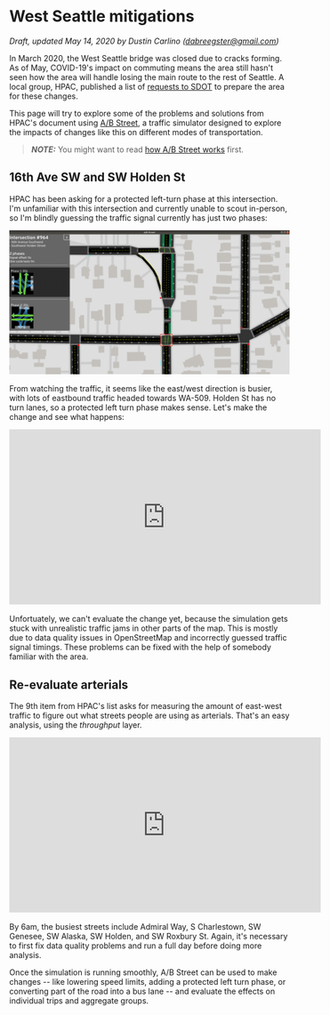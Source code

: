 # West Seattle mitigations

_Draft, updated May 14, 2020 by Dustin Carlino (<dabreegster@gmail.com>)_

In March 2020, the West Seattle bridge was closed due to cracks forming. As of
May, COVID-19's impact on commuting means the area still hasn't seen how the
area will handle losing the main route to the rest of Seattle. A local group,
HPAC, published a list of
[requests to SDOT](https://www.westsideseattle.com/robinson-papers/2020/05/04/highland-park-action-coalition-calls-seattle-officials-traffic)
to prepare the area for these changes.

This page will try to explore some of the problems and solutions from HPAC's
document using [A/B Street](https://abstreet.org), a traffic simulator designed
to explore the impacts of changes like this on different modes of
transportation.

> **_NOTE:_** You might want to read [how A/B Street works](../how_it_works.md)
> first.

## 16th Ave SW and SW Holden St

HPAC has been asking for a protected left-turn phase at this intersection. I'm
unfamiliar with this intersection and currently unable to scout in-person, so
I'm blindly guessing the traffic signal currently has just two phases:

![existing_diagram](existing_diagram.gif)

From watching the traffic, it seems like the east/west direction is busier, with
lots of eastbound traffic headed towards WA-509. Holden St has no turn lanes, so
a protected left turn phase makes sense. Let's make the change and see what
happens:

<iframe width="560" height="315" src="https://www.youtube.com/embed/6tooJaZLa0Q" frameborder="0" allow="autoplay; encrypted-media" allowfullscreen></iframe>

Unfortuately, we can't evaluate the change yet, because the simulation gets
stuck with unrealistic traffic jams in other parts of the map. This is mostly
due to data quality issues in OpenStreetMap and incorrectly guessed traffic
signal timings. These problems can be fixed with the help of somebody familiar
with the area.

## Re-evaluate arterials

The 9th item from HPAC's list asks for measuring the amount of east-west traffic
to figure out what streets people are using as arterials. That's an easy
analysis, using the _throughput_ layer.

<iframe width="560" height="315" src="https://www.youtube.com/embed/yzp9c7gHhOI" frameborder="0" allow="autoplay; encrypted-media" allowfullscreen></iframe>

By 6am, the busiest streets include Admiral Way, S Charlestown, SW Genesee, SW
Alaska, SW Holden, and SW Roxbury St. Again, it's necessary to first fix data
quality problems and run a full day before doing more analysis.

Once the simulation is running smoothly, A/B Street can be used to make changes
-- like lowering speed limits, adding a protected left turn phase, or converting
part of the road into a bus lane -- and evaluate the effects on individual trips
and aggregate groups.
